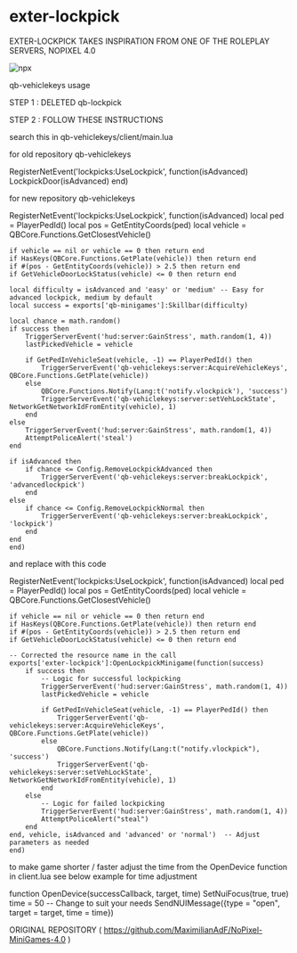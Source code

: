 # exter-lockpick
EXTER-LOCKPICK TAKES INSPIRATION FROM ONE OF THE ROLEPLAY SERVERS, NOPIXEL 4.0

![npx](https://github.com/user-attachments/assets/fbc2e0b9-a833-4b05-a205-9ab9b958dd57)


qb-vehiclekeys usage

STEP 1 : DELETED qb-lockpick

STEP 2 : FOLLOW THESE INSTRUCTIONS


search this in qb-vehiclekeys/client/main.lua

for old repository qb-vehiclekeys

RegisterNetEvent('lockpicks:UseLockpick', function(isAdvanced)
    LockpickDoor(isAdvanced)
end)

for new repository qb-vehiclekeys

RegisterNetEvent('lockpicks:UseLockpick', function(isAdvanced)
    local ped = PlayerPedId()
    local pos = GetEntityCoords(ped)
    local vehicle = QBCore.Functions.GetClosestVehicle()

    if vehicle == nil or vehicle == 0 then return end
    if HasKeys(QBCore.Functions.GetPlate(vehicle)) then return end
    if #(pos - GetEntityCoords(vehicle)) > 2.5 then return end
    if GetVehicleDoorLockStatus(vehicle) <= 0 then return end

    local difficulty = isAdvanced and 'easy' or 'medium' -- Easy for advanced lockpick, medium by default
    local success = exports['qb-minigames']:Skillbar(difficulty)

    local chance = math.random()
    if success then
        TriggerServerEvent('hud:server:GainStress', math.random(1, 4))
        lastPickedVehicle = vehicle

        if GetPedInVehicleSeat(vehicle, -1) == PlayerPedId() then
            TriggerServerEvent('qb-vehiclekeys:server:AcquireVehicleKeys', QBCore.Functions.GetPlate(vehicle))
        else
            QBCore.Functions.Notify(Lang:t('notify.vlockpick'), 'success')
            TriggerServerEvent('qb-vehiclekeys:server:setVehLockState', NetworkGetNetworkIdFromEntity(vehicle), 1)
        end
    else
        TriggerServerEvent('hud:server:GainStress', math.random(1, 4))
        AttemptPoliceAlert('steal')
    end

    if isAdvanced then
        if chance <= Config.RemoveLockpickAdvanced then
            TriggerServerEvent('qb-vehiclekeys:server:breakLockpick', 'advancedlockpick')
        end
    else
        if chance <= Config.RemoveLockpickNormal then
            TriggerServerEvent('qb-vehiclekeys:server:breakLockpick', 'lockpick')
        end
    end
    end)

and replace with this code

RegisterNetEvent('lockpicks:UseLockpick', function(isAdvanced)
    local ped = PlayerPedId()
    local pos = GetEntityCoords(ped)
    local vehicle = QBCore.Functions.GetClosestVehicle()

    if vehicle == nil or vehicle == 0 then return end
    if HasKeys(QBCore.Functions.GetPlate(vehicle)) then return end
    if #(pos - GetEntityCoords(vehicle)) > 2.5 then return end
    if GetVehicleDoorLockStatus(vehicle) <= 0 then return end

    -- Corrected the resource name in the call
    exports['exter-lockpick']:OpenLockpickMinigame(function(success)
        if success then
            -- Logic for successful lockpicking
            TriggerServerEvent('hud:server:GainStress', math.random(1, 4))
            lastPickedVehicle = vehicle

            if GetPedInVehicleSeat(vehicle, -1) == PlayerPedId() then
                TriggerServerEvent('qb-vehiclekeys:server:AcquireVehicleKeys', QBCore.Functions.GetPlate(vehicle))
            else
                QBCore.Functions.Notify(Lang:t("notify.vlockpick"), 'success')
                TriggerServerEvent('qb-vehiclekeys:server:setVehLockState', NetworkGetNetworkIdFromEntity(vehicle), 1)
            end
        else
            -- Logic for failed lockpicking
            TriggerServerEvent('hud:server:GainStress', math.random(1, 4))
            AttemptPoliceAlert("steal")
        end
    end, vehicle, isAdvanced and 'advanced' or 'normal')  -- Adjust parameters as needed
    end)

to make game shorter / faster adjust the time from the OpenDevice function in client.lua
see below example for time adjustment

function OpenDevice(successCallback, target, time)
    SetNuiFocus(true, true)
    time = 50  -- Change to suit your needs 
    SendNUIMessage({type = "open", target = target, time = time})




ORIGINAL REPOSITORY
( https://github.com/MaximilianAdF/NoPixel-MiniGames-4.0 )
